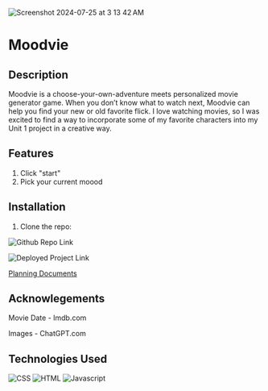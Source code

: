 ![Screenshot 2024-07-25 at 3 13 42 AM](https://github.com/user-attachments/assets/12a70d62-79b0-46ae-a089-b71508ebe0a8)

# Moodvie  

## Description
Moodvie is a choose-your-own-adventure meets personalized movie generator game. When you don’t know what to watch next, Moodvie can help you find your new or old favorite flick. I love watching movies, so I was excited to find a way to incorporate some of my favorite characters into my Unit 1 project in a creative way. 

## Features
1. Click "start"
2. Pick your current moood

## Installation
1. Clone the repo:

![Github Repo Link](https://github.com/incogn-ito/moodvie.git)

![Deployed Project Link](https://incogn-ito.github.io/moodvie)

[Planning Documents](https://docs.google.com/document/d/14sEc207wUQUH7VWI_DEM9FekjYFtgBQHSiLgz_-qOk4/edit?usp=sharing)

## Acknowlegements

Movie Date - Imdb.com 

Images - ChatGPT.com

## Technologies Used

![CSS](https://img.shields.io/badge/CSS-239120?&style=for-the-badge&logo=css3&logoColor=white) ![HTML](https://img.shields.io/badge/HTML-239120?style=for-the-badge&logo=html5&logoColor=white) ![Javascript](https://img.shields.io/badge/JavaScript-F7DF1E?style=for-the-badge&logo=javascript&logoColor=black) 

